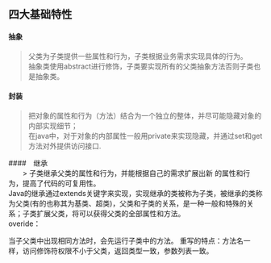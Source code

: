 ## 四大基础特性
#### 抽象
   > 父类为子类提供一些属性和行为，子类根据业务需求实现具体的行为。   
   抽象类使用abstract进行修饰，子类要实现所有的父类抽象方法否则子类也是抽象类。
#### 封装
   > 把对象的属性和行为（方法）结合为一个独立的整体，并尽可能隐藏对象的内部实现细节；   
   在java中，对于对象的内部属性一般用private来实现隐藏，并通过set和get方法对外提供访问接口.






####　继承   
　　> 子类继承父类的属性和行为，并能根据自己的需求扩展出新    的属性和行为，提高了代码的可复用性。   
      Java的继承通过extends关键字来实现，实现继承的类被称为子类，被继承的类称为父类(有的也称其为基类、超类)，父类和子类的关系，是一种一般和特殊的关系；子类扩展父类，将可以获得父类的全部属性和方法。   
      overide：

当子父类中出现相同方法时，会先运行子类中的方法。
重写的特点：方法名一样，访问修饰符权限不小于父类，返回类型一致，参数列表一致。